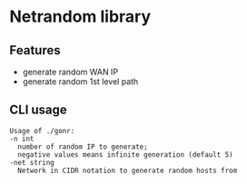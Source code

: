 # Netrandom library

## Features

- generate random WAN IP
- generate random 1st level path

## CLI usage

```
Usage of ./gonr:
-n int
  number of random IP to generate;
  negative values means infinite generation (default 5)
-net string
  Network in CIDR notation to generate random hosts from
```
